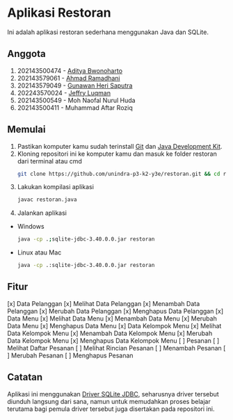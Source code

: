 # **Aplikasi Restoran**
Ini adalah aplikasi restoran sederhana menggunakan Java dan SQLite.

## Anggota
1. 202143500474 - [Aditya Bwonoharto](https://github.com/ditsfy)
2. 202143579061 - [Ahmad Ramadhani](https://github.com/ramadhani-22)
3. 202143579049 - [Gunawan Heri Saputra](https://github.com/Gunawan-Heri)
4. 202243570024 - [Jeffry Luqman](https://github.com/jeffry-luqman)
5. 202143500549 - Moh Naofal Nurul Huda
6. 202143500411 - Muhammad Aftar Roziq

## Memulai
1. Pastikan komputer kamu sudah terinstall [Git](https://git-scm.com/) dan [Java Development Kit](http://jdk.java.net/).
2. Kloning repositori ini ke komputer kamu dan masuk ke folder restoran dari terminal atau cmd
	```bash
	git clone https://github.com/unindra-p3-k2-y3e/restoran.git && cd restoran
	```
3. Lakukan kompilasi aplikasi
	```bash
	javac restoran.java
	```
4. Jalankan aplikasi
  * Windows
	```bash
	java -cp .;sqlite-jdbc-3.40.0.0.jar restoran
	```
  * Linux atau Mac
	```bash
	java -cp .:sqlite-jdbc-3.40.0.0.jar restoran
	```

## Fitur
[x] Data Pelanggan
  [x] Melihat Data Pelanggan
  [x] Menambah Data Pelanggan
  [x] Merubah Data Pelanggan
  [x] Menghapus Data Pelanggan
[x] Data Menu
  [x] Melihat Data Menu
  [x] Menambah Data Menu
  [x] Merubah Data Menu
  [x] Menghapus Data Menu
[x] Data Kelompok Menu
  [x] Melihat Data Kelompok Menu
  [x] Menambah Data Kelompok Menu
  [x] Merubah Data Kelompok Menu
  [x] Menghapus Data Kelompok Menu
[ ] Pesanan
  [ ] Melihat Daftar Pesanan
  [ ] Melihat Rincian Pesanan
  [ ] Menambah Pesanan
  [ ] Merubah Pesanan
  [ ] Menghapus Pesanan

## Catatan
Aplikasi ini menggunakan [Driver SQLite JDBC](https://github.com/xerial/sqlite-jdbc), seharusnya driver tersebut diunduh langsung dari sana, namun untuk memudahkan proses belajar terutama bagi pemula driver tersebut juga disertakan pada repositori ini.
